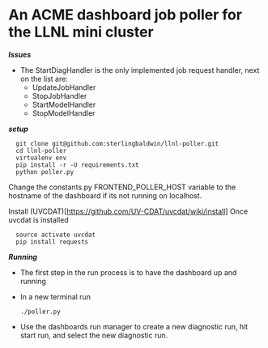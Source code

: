 # An ACME dashboard job poller for the LLNL mini cluster
***Issues***
* The StartDiagHandler is the only implemented job request handler, next on the list are:
  - UpdateJobHandler
  - StopJobHandler
  - StartModelHandler
  - StopModelHandler



***setup***

      git clone git@github.com:sterlingbaldwin/llnl-poller.git
      cd llnl-poller
      virtualenv env
      pip install -r -U requirements.txt
      python poller.py

Change the constants.py FRONTEND_POLLER_HOST variable to the hostname of the dashboard if its not
running on localhost.

Install (UVCDAT)[https://github.com/UV-CDAT/uvcdat/wiki/install]
Once uvcdat is installed

      source activate uvcdat
      pip install requests

***Running***

* The first step in the run process is to have the dashboard up and running
* In a new terminal run

      ./poller.py

* Use the dashboards run manager to create a new diagnostic run, hit start run, and select the new diagnostic run.
